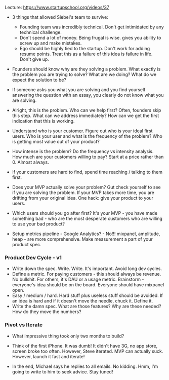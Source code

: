 Lecture: https://www.startupschool.org/videos/37

- 3 things that allowed Siebel's team to survive:
  - Founding team was incredibly technical. Don't get intimidated by any technical challenge.
  - Don't spend a lot of money. Being frugal is wise. gives you ability to screw up and make mistakes.
  - Ego should be highly tied to the startup. Don't work for adding resume points. Treat this as a failure of this idea is failure in life. Don't give up.
- Founders should know why are they solving a problem. What exactly is the problem you are trying to solve? What are we doing? What do we expect the solution to be?
- If someone asks you what you are solving and you find yourself answering the question with an essay, you clearly do not know what you are solving.
- Alright, this is the problem. Who can we help first? Often, founders skip this step. What can we address immediately? How can we get the first indication that this is working.
- Understand who is your customer. Figure out who is your ideal first users. Who is your user and what is the frequency of the problem? Who is getting most value out of your product?
- How intense is the problem? Do the frequency vs intensity analysis. How much are your customers willing to pay? Start at a price rather than 0. Almost always.
- If your customers are hard to find, spend time reaching / talking to them first.

- Does your MVP actually solve your problem? Gut check yourself to see if you are solving the problem. If your MVP takes more time, you are drifting from your original idea. One hack: give your product to your users.
- Which users should you go after first? It's your MVP - you have made something bad - who are the most desperate customers who are willing to use your bad product?
- Setup metrics pipeline - Google Analytics? - No!!! mixpanel, amplitude, heap - are more comprehensive. Make measurement a part of your product spec.
### Product Dev Cycle - v1
- Write down the spec. Write. Write. It's important. Avoid long dev cycles.
- Define a metric. For paying customers - this should always be revenue. No bullshit. For others, it's DAU or a usage metric. Brainstorm - everyone's idea should be on the board. Everyone should have mixpanel open. 
- Easy / medium / hard. Hard stuff plus useless stuff should be avoided. If an idea is hard and if it doesn't move the needle, chuck it. Define it.
- Write the damn spec. What are those features? Why are these needed? How do they move the numbers?

### Pivot vs Iterate
- What impressive thing took only two months to build?
- Think of the first iPhone. It was dumb! It didn't have 3G, no app store, screen broke too often. However, Steve iterated. MVP can actually suck. However, launch it fast and iterate!

- In the end, Michael says he replies to all emails. No kidding. Hmm, I'm going to write to him to seek advice. Stay tuned!
